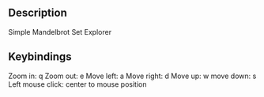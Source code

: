 ## Description

Simple Mandelbrot Set Explorer

## Keybindings

Zoom in: q
Zoom out: e
Move left: a
Move right: d
Move up: w
move down: s
Left mouse click: center to mouse position 
